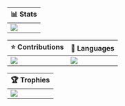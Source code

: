 | :bar_chart: Stats |
| - |
| ![](https://github-readme-stats.vercel.app/api?username=deathbeam&theme=nord&hide_border=true&include_all_commits=true&count_private=false&show_icons=true&rank_icon=percentile&hide_title=true&card_width=1012px) |

| :star: Contributions | :link: Languages |
| - | - |
| ![](https://github-readme-streak-stats.herokuapp.com/?user=deathbeam&theme=nord&hide_border=true&card_height=282px) | ![](https://github-readme-stats.vercel.app/api/top-langs/?username=deathbeam&theme=nord&hide_border=true&include_all_commits=true&count_private=false&card_width=500px) |

| :trophy: Trophies |
| - |
| ![](https://github-profile-trophy.vercel.app/?username=deathbeam&theme=nord&no-frame=true&margin-w=4&margin-h=4) |
